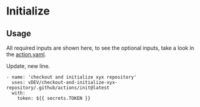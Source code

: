 # Initialize

## Usage

All required inputs are shown here, to see the optional inputs, take a look in the [action.yaml](./action.yaml).

Update, new line.

```
- name: 'checkout and initialize xyx repository'
  uses: vDEV/checkout-and-initialize-xyx-repository/.github/actions/init@latest
  with:
    token: ${{ secrets.TOKEN }}
```